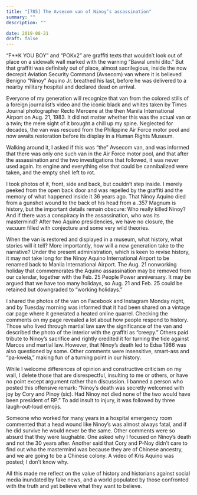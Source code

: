 ```yaml
---
title: "[785] The Avsecom van of Ninoy’s assassination"
summary: ""
description: ""

date: 2019-08-21
draft: false
---
```



“F**K YOU BOY” and “POKx2” are graffiti texts that wouldn’t look out of place on a sidewalk wall marked with the warning “Bawal umihi dito.” But that graffiti was definitely out of place, almost sacrilegious, inside the now decrepit Aviation Security Command (Avsecom) van where it is believed Benigno “Ninoy” Aquino Jr. breathed his last, before he was delivered to a nearby military hospital and declared dead on arrival.

Everyone of my generation will recognize that van from the colored stills of a foreign journalist’s video and the iconic black and whites taken by Times Journal photographer Recto Mercene at the then Manila International Airport on Aug. 21, 1983. It did not matter whether this was the actual van or a twin; the mere sight of it brought a chill up my spine. Neglected for decades, the van was rescued from the Philippine Air Force motor pool and now awaits restoration before its display in a Human Rights Museum.

Walking around it, I asked if this was “the” Avsecom van, and was informed that there was only one such van in the Air Force motor pool, and that after the assassination and the two investigations that followed, it was never used again. Its engine and everything else that could be cannibalized were taken, and the empty shell left to rot.

I took photos of it, front, side and back, but couldn’t step inside. I merely peeked from the open back door and was repelled by the graffiti and the memory of what happened inside it 36 years ago. That Ninoy Aquino died from a gunshot wound to the back of his head from a .357 Magnum is history, but the important details remain obscure: Who really killed Ninoy? And if there was a conspiracy in the assassination, who was its mastermind? After two Aquino presidencies, we have no closure, the vacuum filled with conjecture and some very wild theories.

When the van is restored and displayed in a museum, what history, what stories will it tell? More importantly, how will a new generation take to the narrative? Under the present administration, which is keen to revise history, it may not take long for the Ninoy Aquino International Airport to be renamed back to Manila International Airport. The Aug. 21 nonworking holiday that commemorates the Aquino assassination may be removed from our calendar, together with the Feb. 25 People Power anniversary. It may be argued that we have too many holidays, so Aug. 21 and Feb. 25 could be retained but downgraded to “working holidays.”

I shared the photos of the van on Facebook and Instagram Monday night, and by Tuesday morning was informed that it had been shared on a vintage car page where it generated a heated online quarrel. Checking the comments on my page revealed a lot about how people respond to history. Those who lived through martial law saw the significance of the van and described the photo of the interior with the graffiti as “creepy.” Others paid tribute to Ninoy’s sacrifice and rightly credited it for turning the tide against Marcos and martial law. However, that Ninoy’s death led to Edsa 1986 was also questioned by some. Other comments were insensitive, smart-ass and “pa-kwela,” making fun of a turning point in our history.

While I welcome differences of opinion and constructive criticism on my wall, I delete those that are disrespectful, insulting to me or others, or have no point except argument rather than discussion. I banned a person who posted this offensive remark: “Ninoy’s death was secretly welcomed with joy by Cory and Pinoy (sic). Had Ninoy not died none of the two would have been president of RP.” To add insult to injury, it was followed by three laugh-out-loud emojis.

Someone who worked for many years in a hospital emergency room commented that a head wound like Ninoy’s was almost always fatal, and if he did survive he would never be the same. Other comments were so absurd that they were laughable. One asked why I focused on Ninoy’s death and not the 30 years after. Another said that Cory and P-Noy didn’t care to find out who the mastermind was because they are of Chinese ancestry, and we are going to be a Chinese colony. A video of Kris Aquino was posted; I don’t know why.

All this made me reflect on the value of history and historians against social media inundated by fake news, and a world populated by those confronted with the truth and yet believe what they want to believe.
